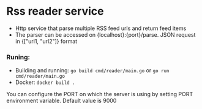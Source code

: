 # Rss reader service

- Http service that parse multiple RSS feed urls and return feed items
- The parser can be accessed on {localhost}:{port}/parse. JSON request in {["url1, "url2"]} format

### Runing:
- Building and running:
    `go build cmd/reader/main.go` or
    `go run cmd/reader/main.go`
- Docker:
    `docker build .`

You can configure the PORT on which the server is using by setting PORT environment variable. Default value is 9000